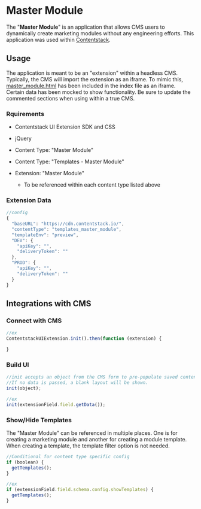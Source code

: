 # Master Module

The "**Master Module**" is an application that allows CMS users to dynamically create marketing modules without any engineering efforts. This application was used within <a href="https://www.contentstack.com/" target="_blank">Contentstack</a>.

## Usage
The application is meant to be an "extension" within a headless CMS. Typically, the CMS will import the extension as an iframe. To mimic this, <a href="https://github.com/hallmanm/portfolio/blob/main/projects/template-generator/master-module.html">master_module.html</a> has been included in the index file as an iframe. Certain data has been mocked to show functionality. Be sure to update the commented sections when using within a true CMS.

### Rquirements
* Contentstack UI Extension SDK and CSS
* jQuery

* Content Type: "Master Module"
* Content Type: "Templates - Master Module"
* Extension: "Master Module"
  * To be referenced within each content type listed above

### Extension Data
```javascript
//config
{
  "baseURL": "https://cdn.contentstack.io/",
  "contentType": "templates_master_module",
  "templateEnv": "preview",
  "DEV": {
    "apiKey": "",
    "deliveryToken": ""
  },
  "PROD": {
    "apiKey": "",
    "deliveryToken": ""
  }
}
```

## Integrations with CMS

### Connect with CMS
```javascript
//ex
ContentstackUIExtension.init().then(function (extension) {

}
```

### Build UI
```javascript
//init accepts an object from the CMS form to pre-populate saved content entries.
//If no data is passed, a blank layout will be shown.
init(object);

//ex
init(extensionField.field.getData());
```
### Show/Hide Templates
The "Master Module" can be referenced in multiple places. One is for creating a marketing module and another for creating a module template. When creating a template, the template filter option is not needed.
```javascript
//Conditional for content type specific config
if (boolean) {
  getTemplates();
}

//ex
if (extensionField.field.schema.config.showTemplates) {
  getTemplates();
}
```